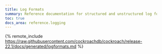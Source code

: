 ```yaml
---
title: Log Formats
summary: Reference documentation for structured and unstructured log formats.
toc: true
docs_area: reference.logging
---
```


{% remote_include https://raw.githubusercontent.com/cockroachdb/cockroach/release-22.1/docs/generated/logformats.md %}
